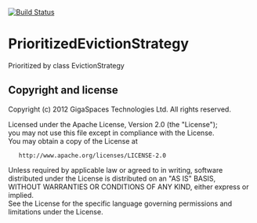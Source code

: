 [![Build Status](https://secure.travis-ci.org/OpenSpaces/PrioritizedEvictionStrategy.png)](http://travis-ci.org/OpenSpaces/PrioritizedEvictionStrategy)


PrioritizedEvictionStrategy
===========================

Prioritized by class EvictionStrategy


Copyright and license
----------------------
Copyright (c) 2012 GigaSpaces Technologies Ltd. All rights reserved.

Licensed under the Apache License, Version 2.0 (the "License");<br/>
you may not use this file except in compliance with the License.<br/>
You may obtain a copy of the License at 

       http://www.apache.org/licenses/LICENSE-2.0
     
Unless required by applicable law or agreed to in writing, software<br/>
distributed under the License is distributed on an "AS IS" BASIS,<br/>
WITHOUT WARRANTIES OR CONDITIONS OF ANY KIND, either express or implied.<br/>
See the License for the specific language governing permissions and<br/>
limitations under the License.
